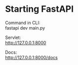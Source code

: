 # Starting FastAPI 
Command in CLI:  
fastapi dev main.py
 
Servlet:  
http://127.0.0.1:8000

Docs:  
http://127.0.0.1:8000/docs
